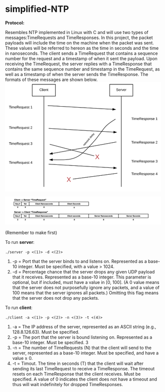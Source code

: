 # simplified-NTP
**Protocol:**

Resembles NTP implemented in Linux with C and will use two types of messages:TimeRequests and TimeResponses.
In this project, the packet payloads will include the time on the machine when the packet was sent. These values will be referred to hereon as the time in seconds and the time in nanoseconds. The client sends a TimeRequest that contains a sequence number for the request and a timestamp of when it sent the payload. Upon receiving the TimeRequest, the
server replies with a TimeResponse that contains the same sequence number and timestamp in the
TimeRequest, as well as a timestamp of when the server sends the TimeResponse. The formats of these messages are shown below.
![GitHub Logo](/imgs/protocol-msgs.png)

![GitHub Logo](/imgs/msgs-format.png)

(Remember to make first)

To run **server**:

``./server -p <(1)> -d <(2)>``

1. -p <Number> = Port that the server binds to and listens on. Represented as a base-10
integer. Must be specified, with a value > 1024.
2. -d <Number> = Percentage chance that the server drops any given UDP payload that it
receives. Represented as a base-10 integer. This parameter is optional, but if included, must
have a value in [0, 100]. (A 0 value means that the server does not purposefully ignore any
packets, and a value of 100 means that the server ignores all packets.) Omitting this flag
means that the server does not drop any packets.
  
To run **client**:

``./client -a <(1)> -p <(2)> -n <(3)> -t <(4)>``

1. -a <String> = The IP address of the server, represented as an ASCII string (e.g., 128.8.126.63).
Must be specified.
2. -p <Number> = The port that the server is bound listening on. Represented as a base-10
integer. Must be specified.
3
3. -n <Number> = The number of TimeRequests (N) that the client will send to the server,
represented as a base-10 integer. Must be specified, and have a value ≥ 0.
4. -t <Number> = Timout. The time in seconds (T) that the client will wait after sending
its last TimeRequest to receive a TimeResponse. The timeout resets on each TimeResponse
that the client receives. Must be specified. A value of 0 indicates the client does not have a
timeout and thus will wait indefinitely for dropped TimeResponses.

